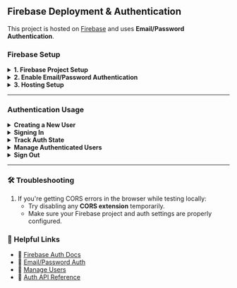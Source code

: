 ## Firebase Deployment & Authentication

This project is hosted on [Firebase](https://firebase.google.com/) and uses **Email/Password Authentication**.

### Firebase Setup

<details>
<summary><strong>1. Firebase Project Setup</strong></summary>

1. Go to [Firebase Console](https://console.firebase.google.com/) and create a new project.
2. Register your web app within the project.
3. Copy the Firebase config object into your project. You’ll usually place this in a `firebase.js` file in your `src/utils` folder.
4. Install Firebase:
   ```bash
   npm install firebase
   ```
5. Initialize Firebase inside `firebase.js`:
   ```js
   import { initializeApp } from "firebase/app";
   import { getAuth } from "firebase/auth";

   const firebaseConfig = {
     apiKey: "YOUR_API_KEY",
     authDomain: "YOUR_AUTH_DOMAIN",
     projectId: "YOUR_PROJECT_ID",
     storageBucket: "YOUR_STORAGE_BUCKET",
     messagingSenderId: "YOUR_MESSAGING_SENDER_ID",
     appId: "YOUR_APP_ID",
   };

   const app = initializeApp(firebaseConfig);
   export const getFirebaseAuth = getAuth(app);
   ```

</details>

<details>
<summary><strong>2. Enable Email/Password Authentication</strong></summary>

1. In your Firebase console, go to `Build > Authentication > Get Started`.
2. Under **Sign-in method**, enable **Email/Password**.
3. You can refer to [Email/Password Auth - Web Docs](https://firebase.google.com/docs/auth/web/password-auth?authuser=0&hl=en).

</details>

<details>
<summary><strong>3. Hosting Setup</strong></summary>

In your terminal, run the following:

```bash
firebase login
firebase init
```

During the setup:

- Select **Hosting: Configure files for Firebase Hosting...**
- Choose **Use an existing project** and select your Firebase project.
- Set `build` as the public directory.
- When asked `Configure as a single-page app?` → Choose **No**
- Set up GitHub deploys? → Choose **No**

This will generate `firebase.json`, `.firebaserc`, etc.

To deploy your app:

```bash
npm run build
firebase deploy
```

Your app will be hosted, and you'll get a live Firebase URL!

</details>

---

### Authentication Usage

<details>
<summary><strong>Creating a New User</strong></summary>

Firebase provides an API to [Create a password-based account:](https://firebase.google.com/docs/auth/web/password-auth?authuser=0&hl=en#create_a_password-based_account)

```js
import { createUserWithEmailAndPassword } from "firebase/auth";

createUserWithEmailAndPassword(getFirebaseAuth, email, password)
  .then((userCredential) => {
    const user = userCredential.user;
    console.log('User signed up:', user);
  })
  .catch((error) => {
    console.error(error.message);
  });
```

</details>

<details>
<summary><strong>Signing In</strong></summary>

Firebase provides an API to [Sign in a user with an email address and password](https://firebase.google.com/docs/auth/web/password-auth?authuser=0&hl=en#create_a_password-based_account)
```js
import { signInWithEmailAndPassword } from "firebase/auth";

signInWithEmailAndPassword(getFirebaseAuth, email, password)
  .then((userCredential) => {
    const user = userCredential.user;
    console.log('User signed in:', user);
  })
  .catch((error) => {
    console.error(error.message);
  });
```
</details>

<details> <summary><strong>Track Auth State</strong></summary>
 
  - This runs whenever the user's sign-in state changes (sign in/sign out). Firebase provides api to [Get the currently signed-in user](https://firebase.google.com/docs/auth/web/manage-users?hl=en&authuser=0#get_the_currently_signed-in_user)      
  - onAuthStateChanged returns an unsubscribe function. This function can be called to detach the listener when your component unmounts or you no longer need it — super useful to avoid memory leaks in React apps, prevents duplicate listeners, Keeps your app performance clean and reactive.       
    ```js
    import { useEffect } from "react";
    import { onAuthStateChanged } from "firebase/auth";
    import { getFirebaseAuth } from "../utils/firebase"; // Your firebase setup file

    useEffect(() => {
      const unsubscribe = onAuthStateChanged(getFirebaseAuth, (user) => {
        if (user) {
          console.log("User logged in:", user);
        } else {
          console.log("User logged out");
        }
      });

      // 👇 Clean up the listener when the component unmounts
      return () => unsubscribe();
    }, []);
    ```
  - What unsubscribe does: It sets isUnsubscribed flag true internally, so Firebase knows not to trigger the callback anymore.
      ```js
      () => {
          isUnsubscribed = true;
          unsubscribe();
        }
      ```
      ✅ This helps avoid memory leaks and duplicate listeners in React apps.

More: [Firebase Manage Users](https://firebase.google.com/docs/auth/web/manage-users)

</details>

<details>
<summary><strong>Manage Authenticated Users</strong></summary>

1. To get the current user:     
  You can also get the currently signed-in user by using the currentUser property. If a user isn't signed in, currentUser is null:  
    ```js
    const user = getFirebaseAuth.currentUser;
    ```

2. To update user profile (e.g., set display name): [Update a user's profile](https://firebase.google.com/docs/auth/web/manage-users?hl=en&authuser=0#update_a_users_profile)
   ```js
   import { updateProfile } from "firebase/auth";

   updateProfile(getFirebaseAuth.currentUser, {
     displayName: "Your Name"
   });
   ```   
</details>


<details>
<summary><strong>Sign Out</strong></summary>

Docs: [Sign Out](https://firebase.google.com/docs/auth/web/password-auth?hl=en&authuser=0#next_steps)

```js
import { signOut } from "firebase/auth";

signOut(getFirebaseAuth)
  .then(() => {
    console.log('Signed out');
  })
  .catch((error) => {
    console.error(error.message);
  });
```
</details>

---

### 🛠️ Troubleshooting 
1. If you're getting CORS errors in the browser while testing locally:
    - Try disabling any **CORS extension** temporarily.
    - Make sure your Firebase project and auth settings are properly configured.

</details>


### 🔗 Helpful Links

- 🔐 [Firebase Auth Docs](https://firebase.google.com/docs/auth)
- 📘 [Email/Password Auth](https://firebase.google.com/docs/auth/web/password-auth?authuser=0&hl=en)
- 📘 [Manage Users](https://firebase.google.com/docs/auth/web/manage-users?hl=en&authuser=0)
- 📘 [Auth API Reference](https://firebase.google.com/docs/reference/js/auth?hl=en&authuser=0)
